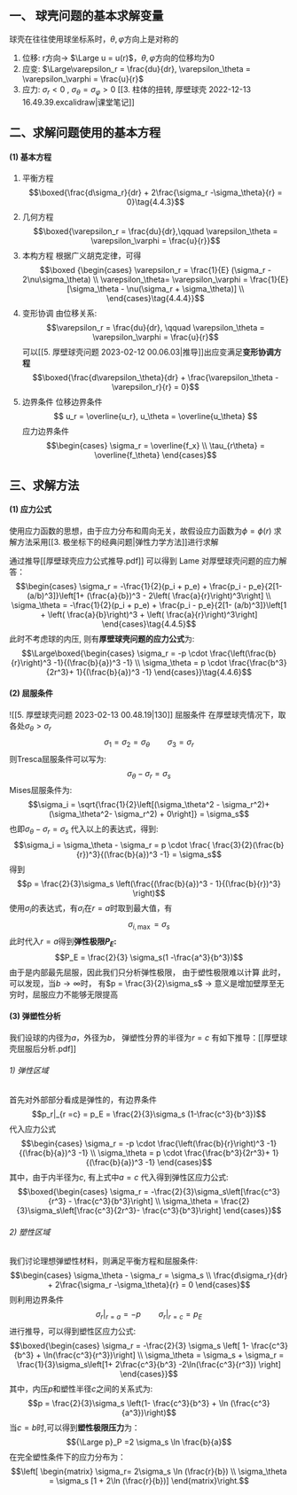 ## 一、 球壳问题的基本求解变量
球壳在往往使用球坐标系时，$\theta,\varphi$方向上是对称的
1. 位移: r方向-> $\Large u = u(r)$，$\theta, \varphi$方向的位移均为0
2. 应变: $\Large\varepsilon_r = \frac{du}{dr}, \varepsilon_\theta = \varepsilon_\varphi = \frac{u}{r}$
3. 应力: $\sigma_r< 0$ , $\sigma_\theta= \sigma_\varphi > 0$
[[3. 柱体的扭转, 厚壁球壳 2022-12-13 16.49.39.excalidraw|课堂笔记]]

## 二、求解问题使用的基本方程
#### (1) 基本方程
1. 平衡方程
$$\boxed{\frac{d\sigma_r}{dr} + 2\frac{\sigma_r -\sigma_\theta}{r} = 0}\tag{4.4.3}$$
2. 几何方程
$$\boxed{\varepsilon_r = \frac{du}{dr},\qquad  \varepsilon_\theta = \varepsilon_\varphi = \frac{u}{r}}$$
3. 本构方程
根据广义胡克定律，可得
$$\boxed {\begin{cases}
\varepsilon_r  = \frac{1}{E} (\sigma_r - 2\nu\sigma_\theta) \\
\varepsilon_\theta= \varepsilon_\varphi = \frac{1}{E}[\sigma_\theta - \nu(\sigma_r + \sigma_\theta)] \\
\end{cases}\tag{4.4.4}}$$
4. 变形协调
由位移关系:
$$\varepsilon_r = \frac{du}{dr}, \qquad \varepsilon_\theta = \varepsilon_\varphi = \frac{u}{r}$$
可以[[5. 厚壁球壳问题 2023-02-12 00.06.03|推导]]出应变满足**变形协调方程**
$$\boxed{\frac{d\varepsilon_\theta}{dr} + \frac{\varepsilon_\theta - \varepsilon_r}{r} = 0}$$
5. 边界条件
位移边界条件
$$
u_r = \overline{u_r}, u_\theta = \overline{u_\theta}
$$
应力边界条件
$$\begin{cases}
\sigma_r = \overline{f_x} \\
\tau_{r\theta} = \overline{f_\theta}
\end{cases}$$

## 三、求解方法
#### (1) 应力公式
使用应力函数的思想，由于应力分布和周向无关，故假设应力函数为$\phi =  \phi(r)$
求解方法采用[[3. 极坐标下的经典问题|弹性力学方法]]进行求解

通过推导[[厚壁球壳应力公式推导.pdf]] 
可以得到 Lame 对厚壁球壳问题的应力解答：
$$\begin{cases}
\sigma_r = -\frac{1}{2}(p_i + p_e) + \frac{p_i - p_e}{2[1-(a/b)^3]}\left[1+ (\frac{a}{b})^3 - 2\left( \frac{a}{r}\right)^3\right] \\
\sigma_\theta = -\frac{1}{2}(p_i + p_e) + \frac{p_i - p_e}{2[1- (a/b)^3]}\left[1 + \left( \frac{a}{b}\right)^3 + \left( \frac{a}{r}\right)^3\right]
\end{cases}\tag{4.4.5}$$
此时不考虑球的内压, 则有**厚壁球壳问题的应力公式**为: 
$$\Large\boxed{\begin{cases}
\sigma_r = -p  \cdot \frac{\left(\frac{b}{r}\right)^3 -1}{(\frac{b}{a})^3 -1} \\
\sigma_\theta = p \cdot \frac{\frac{b^3}{2r^3}+ 1}{(\frac{b}{a})^3 -1}
\end{cases}}\tag{4.4.6}$$
#### (2) 屈服条件
![[5. 厚壁球壳问题 2023-02-13 00.48.19|130]]
屈服条件 在厚壁球壳情况下，取各处$\sigma_\theta > \sigma_r$
$$\sigma_1 =\sigma_2 = \sigma_\theta \qquad \sigma_3 = \sigma_r$$
则Tresca屈服条件可以写为:
$$\sigma_\theta  - \sigma_r =\sigma_s$$
Mises屈服条件为: 
$$\sigma_i  = \sqrt{\frac{1}{2}\left[(\sigma_\theta^2 - \sigma_r^2)+ (\sigma_\theta^2- \sigma_r^2) + 0\right]} = \sigma_s$$
也即$\sigma_\theta - \sigma_r = \sigma_s$
代入以上的表达式，得到:
$$\sigma_i = \sigma_\theta - \sigma_r = p \cdot \frac{ \frac{3}{2}(\frac{b}{r})^3}{(\frac{b}{a})^3 -1} = \sigma_s$$
得到
$$p = \frac{2}{3}\sigma_s \left(\frac{(\frac{b}{a})^3 - 1}{(\frac{b}{r})^3} \right)$$
使用$\sigma_i$的表达式，有$\sigma_i$在$r= a$时取到最大值，有
$$\sigma_{i,\max}= \sigma_s$$
此时代入$r = a$得到**弹性极限$P_E$:**
$$P_E = \frac{2}{3} \sigma_s(1 -\frac{a^3}{b^3})$$
由于是内部最先屈服，因此我们只分析弹性极限， 由于塑性极限难以计算
此时，可以发现，当$b\to \infty$时， 有$p = \frac{3}{2}\sigma_s$  -> 意义是增加壁厚至无穷时，屈服应力不能够无限提高

#### (3) 弹塑性分析
我们设球的内径为$a$，外径为$b$， 弹塑性分界的半径为$r= c$
有如下推导：[[厚壁球壳屈服后分析.pdf]]
###### 1) 弹性区域
首先对外部部分看成是弹性的，有边界条件
$$p_r|_{r =c} = p_E = \frac{2}{3}\sigma_s (1-\frac{c^3}{b^3})$$
代入应力公式
$$\begin{cases}
\sigma_r = -p  \cdot \frac{\left(\frac{b}{r}\right)^3 -1}{(\frac{b}{a})^3 -1} \\
\sigma_\theta = p \cdot \frac{\frac{b^3}{2r^3}+ 1}{(\frac{b}{a})^3 -1}
\end{cases}$$
其中，由于内半径为$c$, 有上式中$a= c$
代入得到弹性区应力公式:
$$\boxed{\begin{cases}
\sigma_r = -\frac{2}{3}\sigma_s\left[\frac{c^3}{r^3} - \frac{c^3}{b^3}\right] \\
\sigma_\theta = \frac{2}{3}\sigma_s\left[\frac{c^3}{2r^3}- \frac{c^3}{b^3}\right]
\end{cases}}$$
###### 2) 塑性区域
我们讨论理想弹塑性材料，则满足平衡方程和屈服条件:
$$\begin{cases}
\sigma_\theta - \sigma_r = \sigma_s \\
\frac{d\sigma_r}{dr} + 2\frac{\sigma_r -\sigma_\theta}{r} = 0
\end{cases}$$
则利用边界条件
$$\left.\sigma_r\right|_{r = a} = -p \qquad \sigma_r|_{r = c} = p_E$$
进行推导，可以得到塑性区应力公式: 
$$\boxed{\begin{cases}
\sigma_r = -\frac{2}{3} \sigma_s \left[ 1- \frac{c^3}{b^3} + \ln(\frac{c^3}{r^3})\right] \\
\sigma_\theta = \sigma_s + \sigma_r = \frac{1}{3}\sigma_s\left[1+ 2\frac{c^3}{b^3} -2\ln(\frac{c^3}{r^3}) \right]
\end{cases}}$$
其中，内压$p$和塑性半径$c$之间的关系式为: 
$$p =  \frac{2}{3}\sigma_s \left(1- \frac{c^3}{b^3}  + \ln (\frac{c^3}{a^3})\right)$$
当$c= b$时,可以得到**塑性极限压力**为：
$${\Large p}_P =2 \sigma_s \ln \frac{b}{a}$$
在完全塑性条件下的应力分布为：
$$\left[ \begin{matrix}
\sigma_r= 2\sigma_s \ln (\frac{r}{b}) \\ 
\sigma_\theta = \sigma_s [1 + 2\ln (\frac{r}{b})]
\end{matrix}\right.$$
